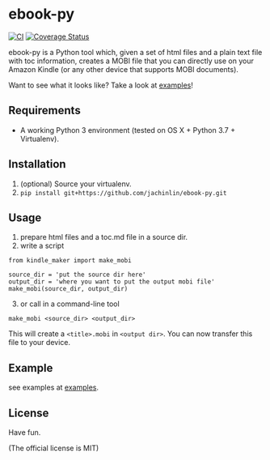 # ebook-py

[![CI](https://github.com/jachinlin/ebook-py/actions/workflows/ci.yml/badge.svg?branch=master)](https://github.com/jachinlin/ebook-py/actions/workflows/ci.yml)
[![Coverage Status](https://coveralls.io/repos/github/jachinlin/ebook-py/badge.svg)](https://coveralls.io/github/jachinlin/ebook-py)

ebook-py is a Python tool which, given a set of html files and a plain text file with toc information,
creates a MOBI file that you can directly use on your Amazon Kindle (or any other
device that supports MOBI documents).

Want to see what it looks like? Take a look at [examples](./examples)!


## Requirements

* A working Python 3 environment (tested on OS X + Python 3.7 + Virtualenv).

## Installation

1. (optional) Source your virtualenv.
2. `pip install git+https://github.com/jachinlin/ebook-py.git`

## Usage

1. prepare html files and a toc.md file in a source dir.
2. write a script

```
from kindle_maker import make_mobi

source_dir = 'put the source dir here'
output_dir = 'where you want to put the output mobi file'
make_mobi(source_dir, output_dir)

```

3. or call in a command-line tool

```
make_mobi <source_dir> <output_dir>
```
This will create a `<title>.mobi` in `<output dir>`. You can now transfer this
file to your device.

## Example

see examples at [examples](./examples).


## License

Have fun.

(The official license is MIT)

